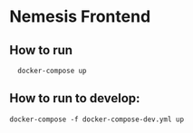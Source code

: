 # Nemesis Frontend

## How to run

```
  docker-compose up
```

## How to run to develop:

```
docker-compose -f docker-compose-dev.yml up
```

